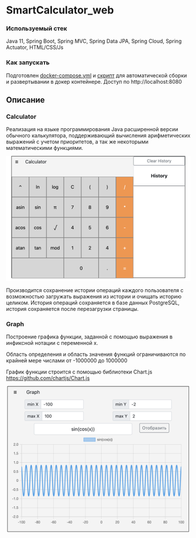 # SmartCalculator_web

### Используемый стек
Java 11, Spring Boot, Spring MVC, Spring Data JPA, Spring Cloud, Spring Actuator, HTML/CSS/Js

### Как запускать
Подготовлен [docker-compose.yml](Docker%2Fdocker-compose.yml) и [скрипт](docker_run.sh) для автоматической сборки и развертывании в докер контейнере.
Доступ по http://localhost:8080

## Описание

### Calculator

Реализация на языке программирования Java расширенной версии обычного калькулятора, поддерживающий
вычисления арифметических выражений с учетом приоритетов, а так же некоторыми математическими функциями.

![](images/calc.png)

Производится сохранение истории операций каждого пользователя с возможностью загружать выражения из истории и очищать историю целиком.
История операций сохраняется в базе данных PostgreSQL, история сохраняется после перезагрузки страницы.

### Graph

Построение графика функции, заданной с помощью выражения в инфиксной нотации с переменной x.

Область определения и область значения функций ограничиваются по крайней мере числами от -1000000 до 1000000

График функции строится с помощью библиотеки Chart.js https://github.com/chartjs/Chart.js

![](images/graphs.png)
